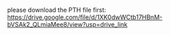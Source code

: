 please download the PTH file first:
https://drive.google.com/file/d/1XK0dwWCtb17HBnM-bVSAk2_QLmiaMee8/view?usp=drive_link
